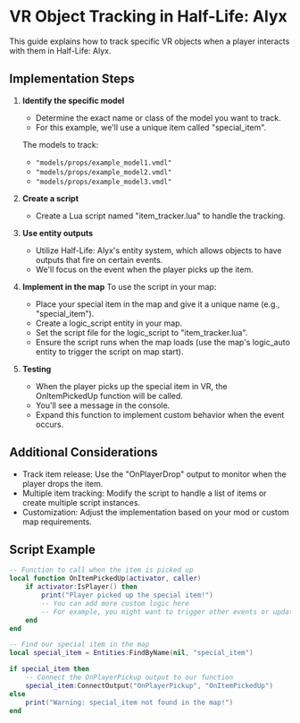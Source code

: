 # VR Object Tracking in Half-Life: Alyx

This guide explains how to track specific VR objects when a player interacts with them in Half-Life: Alyx.

## Implementation Steps

1. **Identify the specific model**
   - Determine the exact name or class of the model you want to track.
   - For this example, we'll use a unique item called "special_item".
    
    The models to track:
    - `"models/props/example_model1.vmdl"`
    - `"models/props/example_model2.vmdl"`
    - `"models/props/example_model3.vmdl"`



2. **Create a script**
   - Create a Lua script named "item_tracker.lua" to handle the tracking.

3. **Use entity outputs**
   - Utilize Half-Life: Alyx's entity system, which allows objects to have outputs that fire on certain events.
   - We'll focus on the event when the player picks up the item.

4. **Implement in the map**
   To use the script in your map:
   - Place your special item in the map and give it a unique name (e.g., "special_item").
   - Create a logic_script entity in your map.
   - Set the script file for the logic_script to "item_tracker.lua".
   - Ensure the script runs when the map loads (use the map's logic_auto entity to trigger the script on map start).

5. **Testing**
   - When the player picks up the special item in VR, the OnItemPickedUp function will be called.
   - You'll see a message in the console.
   - Expand this function to implement custom behavior when the event occurs.

## Additional Considerations

- Track item release: Use the "OnPlayerDrop" output to monitor when the player drops the item.
- Multiple item tracking: Modify the script to handle a list of items or create multiple script instances.
- Customization: Adjust the implementation based on your mod or custom map requirements.

## Script Example

```lua
-- Function to call when the item is picked up
local function OnItemPickedUp(activator, caller)
    if activator:IsPlayer() then
        print("Player picked up the special item!")
        -- You can add more custom logic here
        -- For example, you might want to trigger other events or update a score
    end
end

-- Find our special item in the map
local special_item = Entities:FindByName(nil, "special_item")

if special_item then
    -- Connect the OnPlayerPickup output to our function
    special_item:ConnectOutput("OnPlayerPickup", "OnItemPickedUp")
else
    print("Warning: special_item not found in the map!")
end
